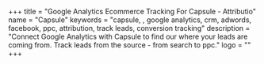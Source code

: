 +++
title = "Google Analytics Ecommerce Tracking For Capsule - Attributio"
name = "Capsule"
keywords = "capsule, , google analytics, crm, adwords, facebook, ppc, attribution, track leads, conversion tracking"
description = "Connect Google Analytics with Capsule to find our where your leads are coming from. Track leads from the source - from search to ppc."
logo = ""
+++
